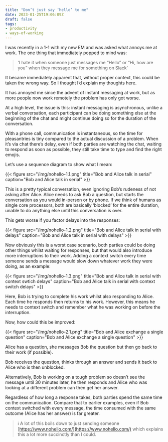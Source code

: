 ```yaml
---
title: "Don’t just say ‘hello’ to me"
date: 2023-01-25T19:06:09Z
draft: false
tags:
- productivity
- ways-of-working
---
```

I was recently in a 1-1 with my new EM and was asked what annoys me at work. The one thing that immediately popped to mind was:

> ‘I hate it when someone just messages me “Hello” or “Hi, how are you” when they message me for something on Slack’

It became immediately apparent that, without proper context, this could be taken the wrong way. So I thought I’d explain my thoughts here.

<!--more-->


It has annoyed me since the advent of instant messaging at work, but as more people now work remotely the problem has only got worse. 

At a high level, the issue is this: instant messaging is asynchronous, unlike a verbal conversation, each participant can be doing something else at the beginning of the chat and might continue doing so for the duration of the conversation.

With a phone call, communication is instantaneous, so the time for pleasantries is tiny compared to the actual discussion of a problem. When it’s via chat there’s delay, even if both parties are watching the chat, waiting to respond as soon as possible, they still take time to type and find the right emojis.

Let’s use a sequence diagram to show what I mean:

{{< figure src="/img/nohello-1.1.png" title="Bob and Alice talk in serial" caption="Bob and Alice talk in serial" >}}

This is a pretty typical conversation, even ignoring Bob’s rudeness of not asking after Alice. Alice needs to ask Bob a question, but starts the conversation as you would in-person or by phone. If we think of humans as single core processors, both are basically ‘blocked’ for the entire duration, unable to do anything else until this conversation is over.

This gets worse if you factor delays into the responses:

{{< figure src="/img/nohello-1.2.png" title="Bob and Alice talk in serial with delays" caption="Bob and Alice talk in serial with delays" >}}

Now obviously this is a worst case scenario, both parties could be doing other things whilst waiting for responses, but that would also introduce more interruptions to their work. Adding a context switch every time someone sends a message would slow down whatever work they were doing, as an example:

{{< figure src="/img/nohello-1.3.png" title="Bob and Alice talk in serial with context swtich delays" caption="Bob and Alice talk in serial with context switch delays" >}}


Here, Bob is trying to complete his work whilst also responding to Alice. Each time he responds then returns to his work. However, this means he needs to context switch and remember what he was working on before the interruption.

Now, how could this be improved:

{{< figure src="/img/nohello-2.1.png" title="Bob and Alice exchange a single question" caption="Bob and Alice exchange a single question" >}}

Alice has a question, she messages Bob the question but then go back to their work (if possible).

Bob receives the question, thinks through an answer and sends it back to Alice who is then unblocked. 

Alternatively, Bob is working on a tough problem so doesn’t see the message until 30 minutes later, he then responds and Alice who was looking at a different problem can then get her answer.

Regardless of how long a response takes, both parties spend the same time on the communication. Compare that to earlier examples, even if Bob context switched with every message, the time consumed with the same outcome (Alice has her answer) is far greater.


> ℹ️ A lot of this boils down to just sending someone [https://www.nohello.com/](https://www.nohello.com/) which explains this a lot more succinctly than I could.